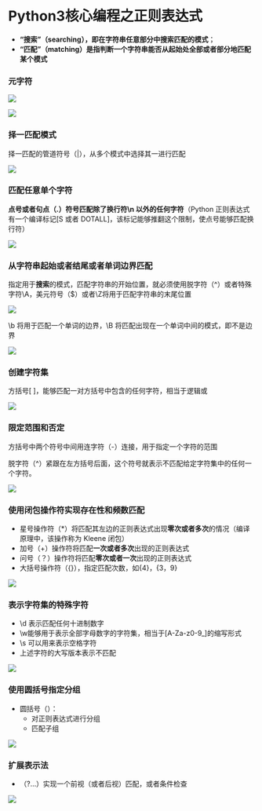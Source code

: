 # Python3核心编程之正则表达式

* **“搜索”（searching），即在字符串任意部分中搜索匹配的模式**；
* **“匹配”（matching）是指判断一个字符串能否从起始处全部或者部分地匹配某个模式**

### 元字符

![](https://raw.githubusercontent.com/ds19991999/githubimg/master/picgo/20180716094709.png)

![](https://raw.githubusercontent.com/ds19991999/githubimg/master/picgo/20180716094822.png)

### 择一匹配模式

择一匹配的管道符号（|），从多个模式中选择其一进行匹配

![](https://raw.githubusercontent.com/ds19991999/githubimg/master/picgo/20180716095325.png)

### 匹配任意单个字符

**点号或者句点（.）符号匹配除了换行符\n 以外的任何字符**（Python 正则表达式有一个编译标记[S 或者 DOTALL]，该标记能够推翻这个限制，使点号能够匹配换行符）

![](https://raw.githubusercontent.com/ds19991999/githubimg/master/picgo/20180716095730.png)

### 从字符串起始或者结尾或者单词边界匹配

指定用于**搜索**的模式，匹配字符串的开始位置，就必须使用脱字符（^）或者特殊字符\A，美元符号（$）或者\Z将用于匹配字符串的末尾位置

![](https://raw.githubusercontent.com/ds19991999/githubimg/master/picgo/20180716100816.png)

\b 将用于匹配一个单词的边界，\B 将匹配出现在一个单词中间的模式，即不是边界

![](https://raw.githubusercontent.com/ds19991999/githubimg/master/picgo/20180716101815.png)

### 创建字符集

方括号[ ]，能够匹配一对方括号中包含的任何字符，相当于逻辑或

![](https://raw.githubusercontent.com/ds19991999/githubimg/master/picgo/20180716102235.png)

### 限定范围和否定

方括号中两个符号中间用连字符（-）连接，用于指定一个字符的范围

脱字符（^）紧跟在左方括号后面，这个符号就表示不匹配给定字符集中的任何一个字符。

![](https://raw.githubusercontent.com/ds19991999/githubimg/master/picgo/20180716102747.png)

### 使用闭包操作符实现存在性和频数匹配

* 星号操作符（*）将匹配其左边的正则表达式出现**零次或者多次**的情况（编译原理中，该操作称为 Kleene 闭包）
* 加号（+）操作符将匹配**一次或者多次**出现的正则表达式
* 问号（？）操作符将匹配**零次或者一次**出现的正则表达式
* 大括号操作符（{}），指定匹配次数，如{4}，{3，9}

![](https://raw.githubusercontent.com/ds19991999/githubimg/master/picgo/20180716103500.png)

### 表示字符集的特殊字符

* \d 表示匹配任何十进制数字
* \w能够用于表示全部字母数字的字符集，相当于[A-Za-z0-9_]的缩写形式
* \s 可以用来表示空格字符
* 上述字符的大写版本表示不匹配

![](https://raw.githubusercontent.com/ds19991999/githubimg/master/picgo/20180716221431.png)

### 使用圆括号指定分组

* 圆括号（）：
  * 对正则表达式进行分组
  * 匹配子组

![](https://raw.githubusercontent.com/ds19991999/githubimg/master/picgo/20180716105427.png)

### 扩展表示法

* （?…）实现一个前视（或者后视）匹配，或者条件检查

![](https://raw.githubusercontent.com/ds19991999/githubimg/master/picgo/20180716110325.png)
